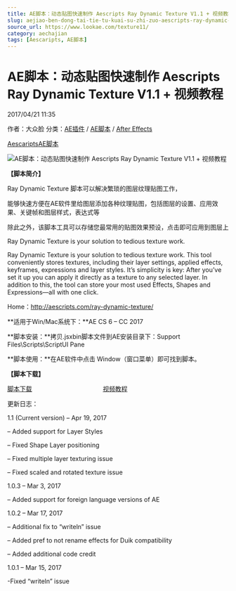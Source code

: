 ```yaml
---
title: AE脚本：动态贴图快速制作 Aescripts Ray Dynamic Texture V1.1 + 视频教程
slug: aejiao-ben-dong-tai-tie-tu-kuai-su-zhi-zuo-aescripts-ray-dynamic-texture-v1-1-shi-pin-jiao-cheng
source_url: https://www.lookae.com/texture11/
category: aechajian
tags: [Aescaripts, AE脚本]
---
```

# AE脚本：动态贴图快速制作 Aescripts Ray Dynamic Texture V1.1 + 视频教程

2017/04/21 11:35

作者：大众脸
分类：[AE插件](https://www.lookae.com/after-effects/aechajian/) / [AE脚本](https://www.lookae.com/after-effects/aescripts/) / [After Effects](https://www.lookae.com/after-effects/)

[Aescaripts](https://www.lookae.com/tag/aescaripts/)[AE脚本](https://www.lookae.com/tag/ae%e8%84%9a%e6%9c%ac/)

![AE脚本：动态贴图快速制作 Aescripts Ray Dynamic Texture V1.1 + 视频教程](https://www.lookae.com/wp-content/uploads/2017/03/Ray-Dynamic-Texture.jpg "AE脚本：动态贴图快速制作 Aescripts Ray Dynamic Texture V1.1 + 视频教程-LookAE.com")

**【脚本简介】**

Ray Dynamic Texture 脚本可以解决繁琐的图层纹理贴图工作，

能够快速方便在AE软件里给图层添加各种纹理贴图，包括图层的设置、应用效果、关键帧和图层样式，表达式等

除此之外，该脚本工具可以存储您最常用的贴图效果预设，点击即可应用到图层上

Ray Dynamic Texture is your solution to tedious texture work.

Ray Dynamic Texture is your solution to tedious texture work. This tool conveniently stores textures, including their layer settings, applied effects, keyframes, expressions and layer styles. It’s simplicity is key: After you’ve set it up you can apply it directly as a texture to any selected layer. In addition to this, the tool can store your most used Effects, Shapes and Expressions—all with one click.

Home：http://aescripts.com/ray-dynamic-texture/

**适用于Win/Mac系统下：**AE CS 6 – CC 2017

**脚本安装：**拷贝.jsxbin脚本文件到AE安装目录下：Support Files\Scripts\ScriptUI Pane

**脚本使用：**在AE软件中点击 Window（窗口菜单）即可找到脚本。

**【脚本下载】**

[脚本下载](https://lookae.ctfile.com/fs/680462-199223557)                                         [视频教程](https://lookae.ctfile.com/fs/ABj178093310)

更新日志：

1.1 (Current version) – Apr 19, 2017

– Added support for Layer Styles

– Fixed Shape Layer positioning

– Fixed multiple layer texturing issue

– Fixed scaled and rotated texture issue

1.0.3 – Mar 3, 2017

– Added support for foreign language versions of AE

1.0.2 – Mar 17, 2017

– Additional fix to “writeln” issue

– Added pref to not rename effects for Duik compatibility

– Added additional code credit

1.0.1 – Mar 15, 2017

-Fixed “writeln” issue
